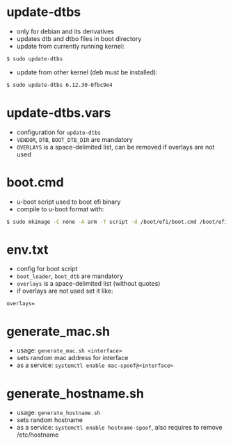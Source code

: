 # update-dtbs
- only for debian and its derivatives
- updates dtb and dtbo files in boot directory
- update from currently running kernel:
```bash
$ sudo update-dtbs
```
- update from other kernel (deb must be installed):
```bash
$ sudo update-dtbs 6.12.30-0fbc9e4
```

# update-dtbs.vars
- configuration for `update-dtbs`
- `VENDOR`, `DTB`, `BOOT_DTB_DIR` are mandatory
- `OVERLAYS` is a space-delimited list, can be removed if overlays are not used

# boot.cmd
- u-boot script used to boot efi binary
- compile to u-boot format with:
```bash
$ sudo mkimage -C none -A arm -T script -d /boot/efi/boot.cmd /boot/efi/boot.scr
```

# env.txt
- config for boot script
- `boot_loader`, `boot_dtb` are mandatory
- `overlays` is a space-delimited list (without quotes)
- if overlays are not used set it like:
```
overlays=
```

# generate_mac.sh
- usage: `generate_mac.sh <interface>`
- sets random mac address for interface
- as a service: `systemctl enable mac-spoof@<interface>`

# generate_hostname.sh
- usage: `generate_hostname.sh`
- sets random hostname
- as a service: `systemctl enable hostname-spoof`, also requires to remove /etc/hostname
